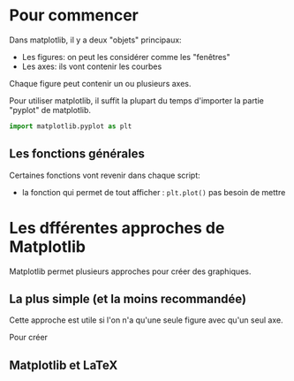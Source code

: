# Pour commencer
Dans matplotlib, il y a deux "objets" principaux:

* Les figures: on peut les considérer comme les "fenêtres"
* Les axes: ils vont contenir les courbes

Chaque figure peut contenir un ou plusieurs axes.

Pour utiliser matplotlib, il suffit la plupart du temps d'importer la partie "pyplot" de matplotlib.

```PYTHON
import matplotlib.pyplot as plt
```
## Les fonctions générales
Certaines fonctions vont revenir dans chaque script:

* la fonction qui permet de tout afficher : `plt.plot()` pas besoin de mettre 


# Les dfférentes approches de Matplotlib

Matplotlib permet plusieurs approches pour créer des graphiques. 

## La plus simple (et la moins recommandée)

Cette approche est utile si l'on n'a qu'une seule figure avec qu'un seul axe.

Pour créer 







## Matplotlib et LaTeX




